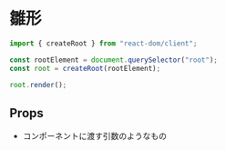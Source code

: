 # 雛形

```jsx
import { createRoot } from "react-dom/client";

const rootElement = document.querySelector("root");
const root = createRoot(rootElement);

root.render();
```

## Props

- コンポーネントに渡す引数のようなもの
